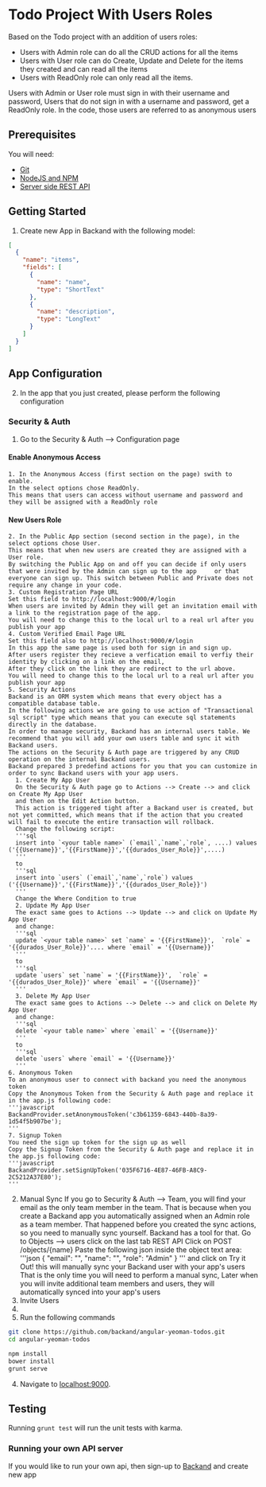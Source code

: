 # Todo Project With Users Roles
Based on the Todo project with an addition of users roles:
* Users with Admin role can do all the CRUD actions for all the items
* Users with User role can do Create, Update and Delete for the items they created and can read all the items
* Users with ReadOnly role can only read all the items.

Users with Admin or User role must sign in with their username and password,
Users that do not sign in with a username and password, get a ReadOnly role.
In the code, those users are referred to as anonymous users

## Prerequisites
You will need:
* [Git](http://git-scm.com/)
* [NodeJS and NPM](https://gist.github.com/isaacs/579814)
* [Server side REST API](https://www.backand.com)

## Getting Started
1. Create new App in Backand with the following model:

  ```json
  [
    {
      "name": "items",
      "fields": [
        {
          "name": "name",
          "type": "ShortText"
        },
        {
          "name": "description",
          "type": "LongText"
        }
      ]
    }
  ]
  ```

## App Configuration
2. In the app that you just created, please perform the following configuration 
### Security & Auth 
  1. Go to the Security & Auth --> Configuration page
#### Enable Anonymous Access 
    1. In the Anonymous Access (first section on the page) swith to enable.
    In the select options chose ReadOnly.
    This means that users can access without username and password and they will be assigned with a ReadOnly role
#### New Users Role 
    2. In the Public App section (second section in the page), in the select options chose User.
    This means that when new users are created they are assigned with a User role.
    By switching the Public App on and off you can decide if only users that were invited by the Admin can sign up to the app     or that everyone can sign up. This switch between Public and Private does not require any change in your code.
    3. Custom Registration Page URL
    Set this field to http://localhost:9000/#/login
    When users are invited by Admin they will get an invitation email with a link to the registration page of the app.
    You will need to change this to the local url to a real url after you publish your app  
    4. Custom Verified Email Page URL
    Set this field also to http://localhost:9000/#/login
    In this app the same page is used both for sign in and sign up.
    After users register they recieve a verfication email to verfiy their identity by clicking on a link on the email, 
    After they click on the link they are redirect to the url above.
    You will need to change this to the local url to a real url after you publish your app  
    5. Security Actions
    Backand is an ORM system which means that every object has a compatible database table.
    In the following actions we are going to use action of "Transactional sql script" type which means that you can execute sql statements directly in the database. 
    In order to manage security, Backand has an internal users table. We recommend that you will add your own users table and sync it with Backand users.
    The actions on the Security & Auth page are triggered by any CRUD operation on the internal Backand users.
    Backand prepared 3 predefind actions for you that you can customize in order to sync Backand users with your app users.
      1. Create My App User
      On the Security & Auth page go to Actions --> Create --> and click on Create My App User
      and then on the Edit Action button.
      This action is triggered tight after a Backand user is created, but not yet committed, which means that if the action that you created will fail to execute the entire transaction will rollback.
      Change the following script: 
      '''sql
      insert into `<your table name>` (`email`,`name`,`role`, ....) values ('{{Username}}','{{FirstName}}','{{durados_User_Role}}',....) 
      '''
      to
      '''sql
      insert into `users` (`email`,`name`,`role`) values ('{{Username}}','{{FirstName}}','{{durados_User_Role}}') 
      '''
      Change the Where Condition to true
      2. Update My App User
      The exact same goes to Actions --> Update --> and click on Update My App User
      and change:
      '''sql
      update `<your table name>` set `name` = '{{FirstName}}',  `role` = '{{durados_User_Role}}'.... where `email` = '{{Username}}'
      '''
      to
      '''sql
      update `users` set `name` = '{{FirstName}}',  `role` = '{{durados_User_Role}}' where `email` = '{{Username}}'
      '''
      3. Delete My App User
      The exact same goes to Actions --> Delete --> and click on Delete My App User
      and change:
      '''sql
      delete `<your table name>` where `email` = '{{Username}}'
      '''
      to
      '''sql
      delete `users` where `email` = '{{Username}}'
      '''
    6. Anonymous Token
    To an anonymous user to connect with backand you need the anonymous token
    Copy the Anonymous Token from the Security & Auth page and replace it in the app.js following code:
    '''javascript
    BackandProvider.setAnonymousToken('c3b61359-6843-440b-8a39-1d54f5b907be');
    '''
    7. Signup Token
    You need the sign up token for the sign up as well
    Copy the Signup Token from the Security & Auth page and replace it in the app.js following code:
    '''javascript
    BackandProvider.setSignUpToken('035F6716-4E87-46FB-A8C9-2C5212A37E80');
    '''
  2. Manual Sync
  If you go to Security & Auth --> Team, you will find your email as the only team member in the team.
  That is because when you create a Backand app you automatically assigned when an Admin role as a team member.
  That happened before you created the sync actions, so you need to manually sync yourself.
  Backand has a tool for that.
  Go to Objects --> users click on the last tab REST API
  Click on POST /objects/{name}
  Paste the following json inside the object text area:
  '''json
  {
  "email": "<your email>",
  "name": "<your name>",
  "role": "Admin"
  }
  '''
  and click on Try it Out!
  this will manually sync your Backand user with your app's users
  That is the only time you will need to perform a manual sync,
  Later when you will invite additional team members and users, they will automatically synced into your app's users
  3. Invite Users
  4.
3. Run the following commands

  ```bash
  git clone https://github.com/backand/angular-yeoman-todos.git
  cd angular-yeoman-todos

  npm install
  bower install
  grunt serve
  ```

4. Navigate to [localhost:9000](http://localhost:9000).


## Testing

Running `grunt test` will run the unit tests with karma.

### Running your own API server

If you would like to run your own api, then sign-up to [Backand](https://wwww.backand.com) and create new app

